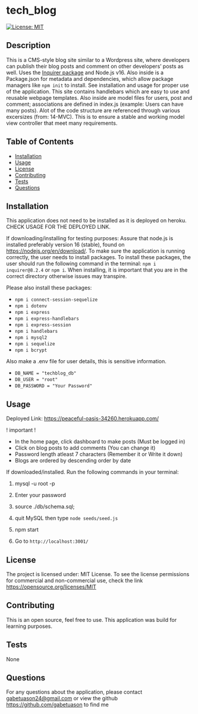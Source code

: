 # tech_blog

[![License: MIT](https://img.shields.io/badge/License-MIT-yellow.svg)](https://opensource.org/licenses/MIT)

## Description

This is a CMS-style blog site similar to a Wordpress site, where developers can publish their blog posts and comment on other developers’ posts as well.
Uses the [Inquirer package](https://www.npmjs.com/package/inquirer/v/8.2.4) and Node.js v16. Also inside is a Package.json for metadata and dependencies, which allow package managers like `npm init` to install. See installation and usage for proper use of the application. This site contains handlebars which are easy to use and reusable webpage templates. Also inside are model files for users, post and comment; associations are defined in index.js (example: Users can have many posts). Alot of the code structure are referenced through various excersizes (from: 14-MVC). This is to ensure a stable and working model view controller that meet many requirements.

## Table of Contents

- [Installation](#installation)
- [Usage](#usage)
- [License](#license)
- [Contributing](#contributing)
- [Tests](#tests)
- [Questions](#questions)

## Installation

This application does not need to be installed as it is deployed on heroku. CHECK USAGE FOR THE DEPLOYED LINK.


If downloading/installing for testing purposes: Assure that node.js is installed preferably version 16 (stable), found on https://nodejs.org/en/download/. To make sure the application is running correctly, the user needs to install packages. To install these packages, the user should run the following command in the terminal: `npm i inquirer@8.2.4` or `npm i`. When installing, it is important that you are in the correct directory otherwise issues may transpire.

Please also install these packages:
- `npm i connect-session-sequelize`
- `npm i dotenv`
- `npm i express`
- `npm i express-handlebars`
- `npm i express-session`
- `npm i handlebars`
- `npm i mysql2`
- `npm i sequelize`
- `npm i bcrypt`


Also make a .env file for user details, this is sensitive information.
- `DB_NAME = "techblog_db"`
- `DB_USER = "root"`
- `DB_PASSWORD = "Your Password"`


## Usage

Deployed Link: https://peaceful-oasis-34260.herokuapp.com/

! important !
- In the home page, click dashboard to make posts (Must be logged in)
- Click on blog posts to add comments (You can change it)
- Password length atleast 7 characters (Remember it or Write it down)
- Blogs are ordered by descending order by date

If downloaded/installed. Run the following commands in your terminal:
1. mysql -u root -p 
2. Enter your password 
3. source ./db/schema.sql; 
4. quit MySQL then type `node seeds/seed.js`
5. npm start

6. Go to `http://localhost:3001/`


## License

The project is licensed under: MIT License. To see the license permissions for commercial and non-commercial use, check the link https://opensource.org/licenses/MIT

## Contributing

This is an open source, feel free to use. This application was build for learning purposes.
  
## Tests

None
  
## Questions

For any questions about the application, please contact gabetuason24@gmail.com or view the github https://github.com/gabetuason to find me
